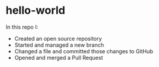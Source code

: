 # hello-world
In this repo I:
- Created an open source repository
- Started and managed a new branch
- Changed a file and committed those changes to GitHub
- Opened and merged a Pull Request
